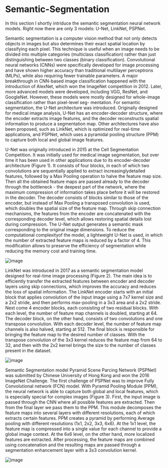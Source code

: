 # Semantic-Segmentation

In this section I shortly intriduce the semantic segmentation neural network models. Right now there are only 3 models: U-Net, LinkNet, PSPNet. 

Semantic segmentation is a computer vision method that not only detects objects in images but also determines their exact spatial location by classifying each pixel. This technique is useful when an image needs to be divided into multiple categories (multiclass classification) rather than just distinguishing between two classes (binary classification). Convolutional neural networks (CNNs) were specifically developed for image processing and have shown higher accuracy than traditional multilayer perceptrons (MLPs), while also requiring fewer trainable parameters. A major breakthrough in CNN-based image classification happened with the introduction of AlexNet, which won the ImageNet competition in 2012. Later, more advanced models were developed, including VGG, ResNet, and GoogleNet. However, these models were mostly designed for whole-image classification rather than pixel-level seg-
mentation. For semantic segmentation, the U-Net architecture was introduced. Originally designed for medical image analysis, U-Net has an encoder-decoder structure, where the encoder extracts image features, and the decoder reconstructs spatial information to produce a segmentation map. Other architectures have also been proposed, such as LinkNet, which is optimized for real-time applications, and PSPNet, which uses a pyramidal pooling structure (PPM) to capture both local and global image features.

U-Net was originally introduced in 2015 at the Cell Segmentation Competition. It was initially used for medical image segmentation, but over time it has been used in other applications due to its encoder-decoder architecture (Figure 1). It consists of four blocks, in each of which two convolutions are sequentially applied to extract increasinglydetailed features, followed by a Max Pooling operation to halve the feature map size. Then all the obtained feature maps are passed already to the decoder through the bottleneck - the deepest part of the network, where the maximum compression of information takes place before it will be restored in
the decoder. The decoder consists of blocks similar to those of the encoder, but instead of Max Pooling a transposed convolution is used, which doubles the spatial size of the feature map. Through skip connection mechanisms, the features from the encoder are concatenated with the corresponding decoder level, which allows restoring spatial details lost during compression. The U-Net output generates a semantic mask corresponding to the original image dimensions. To reduce the computational complexityof the model, a lightweight U-Net is used, in which the number of extracted feature maps is reduced by a factor of 4. This modification allows to preserve the efficiency of segmentation while reducing the memory cost and training time.

![image](https://github.com/user-attachments/assets/ed5950a2-1927-4612-b98b-14045c5dfd50)

LinkNet was introduced in 2017 as a semantic segmentation model designed for real-time image processing (Figure 2). The main idea is to efficiently transfer the extracted features between encoder and decoder layers using skip connections, which improves the accuracy and reduces the loss of spatial information. The LinkNet encoder starts with an initial block that applies convolution of the input image using a 7x7 kernel size and a 2x2 stride, and then performs max-pooling in a 3x3 area and a 2x2 stride. Next come 4 encoder blocks, each consisting of two residual blocks. With each level, the number of feature map channels is doubled, starting at 64. The decoder block, on the other hand, consists of two convolutions and one transpose convolution. With each decoder level, the number of feature map channels is also halved, starting at 512. The final block is responsible for bringing the feature map to the desired number of classes. With the transpose convolution of the 3x3 kernel reduces the feature map from 64 to 32, and then with the 2x2 kernel brings the size to the number of classes present in the dataset.

![image](https://github.com/user-attachments/assets/ba736ee0-88e4-49bc-b6ce-2734a8c06527)

Semantic Segmentation model Pyramid Scene Parcing Network (PSPNet) was submitted by Chinese University of Hong Kong and won the 2016 ImageNet Challenge. The first challenge of PSPNet was to improve Fully Convolutional network (FCN) model. With Pyramid Pooling Module (PPM), the neural network is able to capture both global and local features, which is especially special for complex images (Figure 3). First, the input image is passed through the CNN where all possible features are extracted. Then from the final layer we pass them to the PPM. This module decomposes the feature maps into several layers with different resolutions, each of which extracts certain features. PPM creates a pyramid by performing Average pooling with different resolutions (1x1, 2x2, 3x3, 6x6). At the 1x1 level, the feature map is compressed into a single value for each channel to provide a global image context. At the 6x6 level, on the other hand, more localized features are extracted. After processing, the feature maps are combined using concatenation and the resulting maps are passed through a segmentation enhancement layer with a 3x3 convolution kernel.

![image](https://github.com/user-attachments/assets/32c352e9-e1b7-4347-b9b8-2e18d6c6d631)



